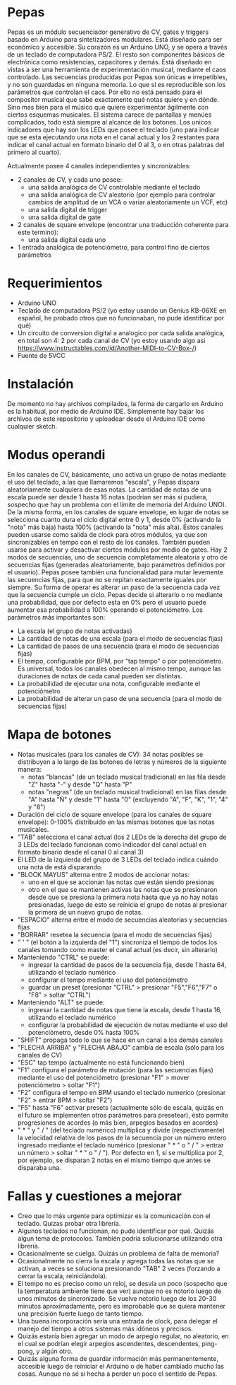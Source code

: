 # Pepas
Pepas es un módulo secuenciador generativo de CV, gates y triggers basado en Arduino para sintetizadores modulares. 
Está diseñado para ser económico y accesible. Su corazón es un Arduino UNO, y se opera a través de un teclado de computadora PS/2. El resto son componentes básicos de electrónica como resistencias, capacitores y demás.
Está diseñado en vistas a ser una herramienta de experimentación musical, mediante el caos controlado. Las secuencias producidas por Pepas son únicas e irrepetibles, y no son guardadas en ninguna memoria. Lo que sí es reproducible son los parámetros que controlan el caos. Por ello no está pensado para el compositor musical que sabe exactamente qué notas quiere y en dónde. Sino mas bien para el músico que quiere experimentar ágilmente con ciertos esquemas musicales. El sistema carece de pantallas y menúes complicados, todo está siempre al alcance de los botones. Los unicos indicadores que hay son los LEDs que posee el teclado (uno para indicar que se esta ejecutando una nota en el canal actual y los 2 restantes para indicar el canal actual en formato binario del 0 al 3, o en otras palabras del primero al cuarto). 

Actualmente posee 4 canales independientes y sincronizables:
- 2 canales de CV, y cada uno posee:
  - una salida analógica de CV controlable mediante el teclado
  - una salida analógica de CV aleatorio (por ejemplo para controlar cambios de amplitud de un VCA o variar aleatoriamente un VCF, etc)
  - una salida digital de trigger
  - una salida digital de gate
- 2 canales de square envelope (encontrar una traducción coherente para este termino):
  - una salida digital cada uno
- 1 entrada analógica de potenciómetro, para control fino de ciertos parámetros

# Requerimientos
- Arduino UNO
- Teclado de computadora PS/2 (yo estoy usando un Genius KB-06XE en español, he probado otros que no funcionaban, no pude identificar por qué)
- Un circuito de conversion digital a analogico por cada salida analógica, en total son 4: 2 por cada canal de CV (yo estoy usando algo asi https://www.instructables.com/id/Another-MIDI-to-CV-Box-/)
- Fuente de 5VCC

# Instalación
De momento no hay archivos compilados, la forma de cargarlo en Arduino es la habitual, por medio de Arduino IDE. Simplemente hay bajar los archivos de este repositorio y uploadear desde el Arduino IDE como cualquier sketch.

# Modus operandi
En los canales de CV, básicamente, uno activa un grupo de notas mediante el uso del teclado, a las que llamaremos "escala", y Pepas dispara aleatoriamente cualquiera de esas notas. La cantidad de notas de una escala puede ser desde 1 hasta 16 notas (podrían ser más si pudiera, sospecho que hay un problema con el límite de memoria del Arduino UNO). 
De la misma forma, en los canales de square envelope, en lugar de notas se selecciona cuanto dura el ciclo digital entre 0 y 1, desde 0% (activando la "nota" más baja) hasta 100% (activando la "nota" más alta). Éstos canales pueden usarse como salida de clock para otros módulos, ya que son sincronizables en tempo con el resto de los canales. También pueden usarse para activar y desactivar ciertos módulos por medio de gates.
Hay 2 modos de secuencias, uno de secuencia completamente aleatoria y otro de secuencias fijas (generadas aleatoriamente, bajo parámetros definidos por el usuario). Pepas posee también una funcionalidad para mutar levemente las secuencias fijas, para que no se repitan exactamente iguales por siempre. Su forma de operar es alterar un paso de la secuencia cada vez que la secuencia cumple un ciclo. Pepas decide si alterarlo o no mediante una probabilidad, que por defecto esta en 0% pero el usuario puede aumentar esa probabilidad a 100% operando el potenciómetro.
Los parámetros más importantes son: 
- La escala (el grupo de notas activadas)
- La cantidad de notas de una escala (para el modo de secuencias fijas)
- La cantidad de pasos de una secuencia (para el modo de secuencias fijas)
- El tempo, configurable por BPM, por "tap tempo" o por potenciómetro. Es universal, todos los canales obedecen al mismo tempo, aunque las duraciones de notas de cada canal pueden ser distintas.
- La probabilidad de ejecutar una nota, configurable mediante el potenciómetro
- La probabilidad de alterar un paso de una secuencia (para el modo de secuencias fijas)

# Mapa de botones
- Notas musicales (para los canales de CV): 34 notas posibles se distribuyen a lo largo de las botones de letras y números de la siguiente manera:
  - notas "blancas" (de un teclado musical tradicional) en las fila desde "Z" hasta "-" y desde "Q" hasta "P"
  - notas "negras" (de un teclado musical tradicional) en las filas desde "A" hasta "Ñ" y desde "1" hasta "0" (excluyendo "A", "F", "K", "1", "4" y "8")
- Duración del ciclo de square envelope (para los canales de square envelope): 0-100% distribuido en las mismas botones que las notas musicales.
- "TAB" selecciona el canal actual (los 2 LEDs de la derecha del grupo de 3 LEDs del teclado funcionan como indicador del canal actual en formato binario desde el canal 0 al canal 3)
- El LED de la izquierda del grupo de 3 LEDs del teclado indica cuándo una nota de está disparando.
- "BLOCK MAYUS" alterna entre 2 modos de accionar notas:
  - uno en el que se accionan las notas que están siendo presionas
  - otro en el que se mantienen activas las notas que se presionaron desde que se presiona la primera nota hasta que ya no hay notas presionadas, luego de esto se reinicia el grupo de notas al presionar la primera de un nuevo grupo de notas.
- "ESPACIO" alterna entre el modo de secuencias aleatorias y secuencias fijas
- "BORRAR" resetea la secuencia (para el modo de secuencias fijas)
- " ' " (el botón a la izquierda del "1") sincroniza el tiempo de todos los canales tomando como master el canal actual (es decir, sin alterarlo)
- Manteniendo "CTRL" se puede:
  - ingresar la cantidad de pasos de la secuencia fija, desde 1 hasta 64, utilizando el teclado numérico
  - configurar el tempo mediante el uso del potenciómetro
  - guardar un preset (presionar "CTRL" > presionar "F5","F6","F7" o "F8" > soltar "CTRL")
- Manteniendo "ALT" se puede:
  - ingresar la cantidad de notas que tiene la escala, desde 1 hasta 16, utilizando el teclado numérico
  - configurar la probabilidad de ejecución de notas mediante el uso del potenciómetro, desde 0% hasta 100%
- "SHIFT" propaga todo lo que se hace en un canal a los demás canales
- "FLECHA ARRIBA" y "FLECHA ABAJO" cambia de escala (sólo para los canales de CV)
- "ESC" tap tempo (actualmente no está funcionando bien)
- "F1" configura el parámetro de mutación (para las secuencias fijas) mediante el uso del potenciómetro (presionar "F1" > mover potenciómetro > soltar "F1")
- "F2" configura el tempo en BPM usando el teclado numerico (presionar "F2" > entrar BPM > soltar "F2")
- "F5" hasta "F6" activar presets (actualmente sólo de escala, quizás en el futuro se implementen otros parámetros para presetear), esto permite progresiones de acordes (o más bien, arpegios basados en acordes)
- " * " y " / " (del teclado numérico) multiplica y divide (respectivamente) la velocidad relativa de los pasos de la secuencia por un número entero ingresado mediante el teclado numérico (presionar " * " o " / " > entrar un número > soltar " * " o " / "). Por defecto en 1, si se multiplica por 2, por ejemplo, se disparan 2 notas en el mismo tiempo que antes se disparaba una.

# Fallas y cuestiones a mejorar
- Creo que lo más urgente para optimizar es la comunicación con el teclado. Quizas probar otra librería.
- Algunos teclados no funcionan, no pude identificar por qué. Quizás algun tema de protocolos. También podría solucionarse utilizando otra librería.
- Ocasionalmente se cuelga. Quizás un problema de falta de memoria?
- Ocasionalmente no cierra la escala y agrega todas las notas que se activan, a veces se soluciona presionando "TAB" 2 veces (forzando a cerrar la escala, reiniciándola).
- El tempo no es preciso como un reloj, se desvía un poco (sospecho que la temperatura ambiente tiene que ver) aunque no es notorio luego de unos minutos de sincronizado. Se vuelve notorio luego de los 20-30 minutos aproximadamente, pero es improbable que se quiera mantener una precisión fuerte luego de tanto tiempo.
- Una buena incorporación sería una entrada de clock, para delegar el manejo del tiempo a otros sistemas más idóneos y precisos.
- Quizás estaría bien agregar un modo de arpegio regular, no aleatorio, en el cual se podrían elegir arpegios ascendentes, descendentes, ping-pong, y algún otro.
- Quizás alguna forma de guardar información más permanentemente, accesible luego de reiniciar el Arduino o de haber cambiado mucho las cosas. Aunque no sé si hecha a perder un poco el sentido de Pepas.
